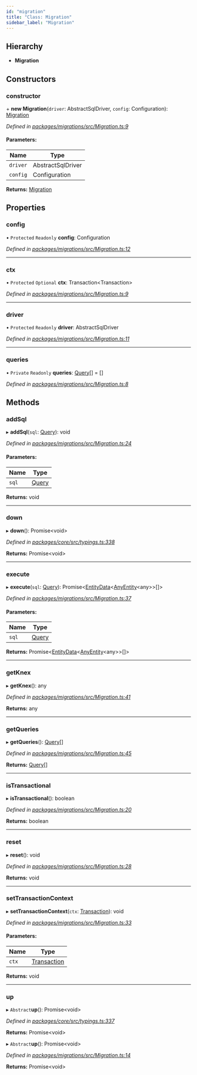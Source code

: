 ```yaml
---
id: "migration"
title: "Class: Migration"
sidebar_label: "Migration"
---
```


## Hierarchy

* **Migration**

## Constructors

### constructor

\+ **new Migration**(`driver`: AbstractSqlDriver, `config`: Configuration): [Migration](migration.md)

*Defined in [packages/migrations/src/Migration.ts:9](https://github.com/mikro-orm/mikro-orm/blob/4249b052e/packages/migrations/src/Migration.ts#L9)*

#### Parameters:

Name | Type |
------ | ------ |
`driver` | AbstractSqlDriver |
`config` | Configuration |

**Returns:** [Migration](migration.md)

## Properties

### config

• `Protected` `Readonly` **config**: Configuration

*Defined in [packages/migrations/src/Migration.ts:12](https://github.com/mikro-orm/mikro-orm/blob/4249b052e/packages/migrations/src/Migration.ts#L12)*

___

### ctx

• `Protected` `Optional` **ctx**: Transaction&#60;Transaction>

*Defined in [packages/migrations/src/Migration.ts:9](https://github.com/mikro-orm/mikro-orm/blob/4249b052e/packages/migrations/src/Migration.ts#L9)*

___

### driver

• `Protected` `Readonly` **driver**: AbstractSqlDriver

*Defined in [packages/migrations/src/Migration.ts:11](https://github.com/mikro-orm/mikro-orm/blob/4249b052e/packages/migrations/src/Migration.ts#L11)*

___

### queries

• `Private` `Readonly` **queries**: [Query](../index.md#query)[] = []

*Defined in [packages/migrations/src/Migration.ts:8](https://github.com/mikro-orm/mikro-orm/blob/4249b052e/packages/migrations/src/Migration.ts#L8)*

## Methods

### addSql

▸ **addSql**(`sql`: [Query](../index.md#query)): void

*Defined in [packages/migrations/src/Migration.ts:24](https://github.com/mikro-orm/mikro-orm/blob/4249b052e/packages/migrations/src/Migration.ts#L24)*

#### Parameters:

Name | Type |
------ | ------ |
`sql` | [Query](../index.md#query) |

**Returns:** void

___

### down

▸ **down**(): Promise&#60;void>

*Defined in [packages/core/src/typings.ts:338](https://github.com/mikro-orm/mikro-orm/blob/4249b052e/packages/core/src/typings.ts#L338)*

**Returns:** Promise&#60;void>

___

### execute

▸ **execute**(`sql`: [Query](../index.md#query)): Promise&#60;[EntityData](../index.md#entitydata)&#60;[AnyEntity](../index.md#anyentity)&#60;any>>[]>

*Defined in [packages/migrations/src/Migration.ts:37](https://github.com/mikro-orm/mikro-orm/blob/4249b052e/packages/migrations/src/Migration.ts#L37)*

#### Parameters:

Name | Type |
------ | ------ |
`sql` | [Query](../index.md#query) |

**Returns:** Promise&#60;[EntityData](../index.md#entitydata)&#60;[AnyEntity](../index.md#anyentity)&#60;any>>[]>

___

### getKnex

▸ **getKnex**(): any

*Defined in [packages/migrations/src/Migration.ts:41](https://github.com/mikro-orm/mikro-orm/blob/4249b052e/packages/migrations/src/Migration.ts#L41)*

**Returns:** any

___

### getQueries

▸ **getQueries**(): [Query](../index.md#query)[]

*Defined in [packages/migrations/src/Migration.ts:45](https://github.com/mikro-orm/mikro-orm/blob/4249b052e/packages/migrations/src/Migration.ts#L45)*

**Returns:** [Query](../index.md#query)[]

___

### isTransactional

▸ **isTransactional**(): boolean

*Defined in [packages/migrations/src/Migration.ts:20](https://github.com/mikro-orm/mikro-orm/blob/4249b052e/packages/migrations/src/Migration.ts#L20)*

**Returns:** boolean

___

### reset

▸ **reset**(): void

*Defined in [packages/migrations/src/Migration.ts:28](https://github.com/mikro-orm/mikro-orm/blob/4249b052e/packages/migrations/src/Migration.ts#L28)*

**Returns:** void

___

### setTransactionContext

▸ **setTransactionContext**(`ctx`: [Transaction](../index.md#transaction)): void

*Defined in [packages/migrations/src/Migration.ts:33](https://github.com/mikro-orm/mikro-orm/blob/4249b052e/packages/migrations/src/Migration.ts#L33)*

#### Parameters:

Name | Type |
------ | ------ |
`ctx` | [Transaction](../index.md#transaction) |

**Returns:** void

___

### up

▸ `Abstract`**up**(): Promise&#60;void>

*Defined in [packages/core/src/typings.ts:337](https://github.com/mikro-orm/mikro-orm/blob/4249b052e/packages/core/src/typings.ts#L337)*

**Returns:** Promise&#60;void>

▸ `Abstract`**up**(): Promise&#60;void>

*Defined in [packages/migrations/src/Migration.ts:14](https://github.com/mikro-orm/mikro-orm/blob/4249b052e/packages/migrations/src/Migration.ts#L14)*

**Returns:** Promise&#60;void>
